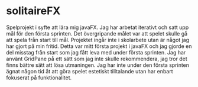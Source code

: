# solitaireFX
Spelprojekt i syfte att lära mig javaFX. 
Jag har arbetat iterativt och satt upp mål för den första sprinten. Det övergripande målet var att spelet skulle gå att spela från start till mål. Projektet ingår inte i skolarbete utan är något jag har gjort på min fritid. 
Detta var mitt första projekt i javaFX och jag gjorde en del misstag från start som jag fått leva med under första sprinten. Jag har använt GridPane på ett sätt som jag inte skulle rekommendera, jag tror det finns bättre sätt att lösa utmaningen. 
Jag har inte under den första sprinten ägnat någon tid åt att göra spelet estetiskt tilltalande utan har enbart fokuserat på funktionalitet. 
